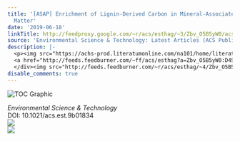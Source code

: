 ```yaml
---
title: '[ASAP] Enrichment of Lignin-Derived Carbon in Mineral-Associated Soil Organic
  Matter'
date: '2019-06-18'
linkTitle: http://feedproxy.google.com/~r/acs/esthag/~3/Zbv_O5B5yW0/acs.est.9b01834
source: 'Environmental Science & Technology: Latest Articles (ACS Publications)'
description: |-
  <p><img src="https://achs-prod.literatumonline.com/na101/home/literatum/publisher/achs/journals/content/esthag/0/esthag.ahead-of-print/acs.est.9b01834/20190618/images/medium/es-2019-01834p_0005.gif" alt="TOC Graphic"/></p><div><cite>Environmental Science & Technology</cite></div><div>DOI: 10.1021/acs.est.9b01834</div><div class="feedflare">
  <a href="http://feeds.feedburner.com/~ff/acs/esthag?a=Zbv_O5B5yW0:D4Sx-oNtNrw:yIl2AUoC8zA"><img src="http://feeds.feedburner.com/~ff/acs/esthag?d=yIl2AUoC8zA" border="0"></img></a>
  </div><img src="http://feeds.feedburner.com/~r/acs/esthag/~4/Zbv_O5B5yW0" ...
disable_comments: true
---
```

<p><img src="https://achs-prod.literatumonline.com/na101/home/literatum/publisher/achs/journals/content/esthag/0/esthag.ahead-of-print/acs.est.9b01834/20190618/images/medium/es-2019-01834p_0005.gif" alt="TOC Graphic"/></p><div><cite>Environmental Science & Technology</cite></div><div>DOI: 10.1021/acs.est.9b01834</div><div class="feedflare">
<a href="http://feeds.feedburner.com/~ff/acs/esthag?a=Zbv_O5B5yW0:D4Sx-oNtNrw:yIl2AUoC8zA"><img src="http://feeds.feedburner.com/~ff/acs/esthag?d=yIl2AUoC8zA" border="0"></img></a>
</div><img src="http://feeds.feedburner.com/~r/acs/esthag/~4/Zbv_O5B5yW0" ...